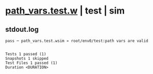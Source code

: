 # [path_vars.test.w](../../../../../../examples/tests/sdk_tests/api/path_vars.test.w) | test | sim

## stdout.log
```log
pass ─ path_vars.test.wsim » root/env0/test:path vars are valid
 
 
Tests 1 passed (1)
Snapshots 1 skipped
Test Files 1 passed (1)
Duration <DURATION>
```

